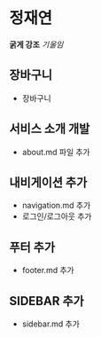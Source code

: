# 정재연

**굵게 강조**
*기울임*

## 장바구니
- 장바구니

## 서비스 소개 개발
- about.md 파일 추가

## 내비게이션 추가
- navigation.md 추가
- 로그인/로그아웃 추가

## 푸터 추가
- footer.md 추가

## SIDEBAR 추가
- sidebar.md 추가



